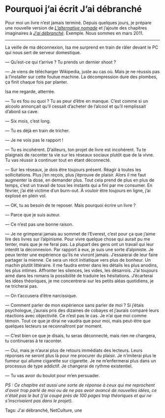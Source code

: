 # Pourquoi j’ai écrit J’ai débranché

Pour moi un livre n’est jamais terminé. Depuis quelques jours, je prépare une nouvelle version de [*L’alternative nomade*](/alternative-nomade/) et j’ajoute des chapitres imaginaires à [*J’ai débranché*](/jai-debranche/). Exemple. Nous sommes en mars 2011.

---

La veille de ma déconnexion, Isa me surprend en train de râler devant le PC qui nous sert de serveur domestique.

— Qu’est-ce qui t’arrive ? Tu prends un dernier shoot ?

— Je viens de télécharger Wikipedia, juste au cas où. Mais je ne réussis pas à l’installer sur cette foutue machine. La décompression dure des plombes, ça finit chaque fois par planter.

Isa me regarde, atterrée.

— Tu es fou ou quoi ? Tu as peur d’être en manque. C’est comme si un alcoolo annonçait qu’il cessait d’acheter de l’alcool et qu’il remplissait d’abord sa cave.

— Six mois, c’est long.

— Tu es déjà en train de tricher.

— Je ne vois pas le rapport !

— Tu es incohérent. D’ailleurs, ton projet de livre est incohérent. Tu te plaignais de raconter ta vie sur les réseaux sociaux plutôt que de la vivre. Tu vas réussir à continuer tout en étant déconnecté.

— Sur les réseaux, je dois être toujours présent. Réagir à toutes les sollicitations. Plus j’en reçois, plus j’éprouve de plaisir. Alors il me faut augmenter la dose, en demander plus. Tout cela prend de plus en plus de temps, c’est un travail de tous les instants qui a fini par me consumer. En février, j’ai été victime d’un burn-out. À vouloir être toujours en ligne, j’ai explosé en plein vol.

— OK, tu as besoin de te reposer. Mais pourquoi écrire un livre ?

— Parce que je suis auteur.

— Ce n’est pas une bonne raison.

— Je ne grimperai jamais au sommet de l’Everest, c’est pour ça que j’aime lire des livres sur l’alpinisme. Pour vivre quelque chose qui aurait pu me tenter, mais que je ne ferai pas. La plupart des gens ont un travail qui leur interdit la déconnexion. Par rapport à eux, je suis une sorte d’alpiniste. Je peux tenter une expérience qu’ils ne vivront jamais. J’essaierai de leur faire partager la mienne. Ce sera un récit initiatique vers plus de bonheur. Un machin plutôt littéraire. Il me faudra entrer dans les détails les plus anodins, les plus intimes. Affronter les silences, les vides, les désarrois. J’ai toujours aimé dans les romans la possibilité de traduire les hésitations. J’écarterai les idées théoriques, je me concentrerai sur les petits aléas quotidiens, je ne tricherai pas.

— On t’accusera d’être narcissique.

— Comment parler de mon expérience sans parler de moi ? Si j’étais psychologue, j’aurais pris des dizaines de cobayes et j’aurais comparé leurs réactions avec objectivité. Ce n’est pas le cas. Je n’ai que moi comme témoin. Tout ce que je dirai ne vaudra que pour moi, mais peut-être que quelques lecteurs se reconnaîtront par moment.

— C’est bien ce que je disais, tu seras déconnecté, mais rien ne changera, tu continueras à te raconter.

— Oui, mais je n’aurai plus de retours immédiats des lecteurs. Leurs réponses ne seront plus là pour me procurer du plaisir. Je n’imiterai plus le fumeur qui allume cigarette sur cigarette. Je ne m’enfermerai plus dans un processus de type addictif. Je changerai de rythme existentiel.

— Tu vas avoir du boulot pour m’en persuader.

*PS : Ce chapitre est aussi une sorte de réponse à ceux qui me reprochent d'avoir trop parlé de moi ou de ne pas avoir avancé de nouvelles idées, ce n'était pas le but (j'ai coupé près de 100 pages trop théoriques et qui ne s'inscrivaient pas dans le projet).*

Tags: J'ai débranché, NetCulture, une
